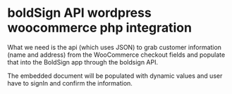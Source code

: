# boldSign API wordpress woocommerce php integration

What we need is the api (which uses JSON) to grab customer information (name and address) from the WooCommerce checkout fields and populate that into the BoldSign app through the boldsign API. 

The embedded document will be populated with dynamic values and user have to signIn and confirm the information.
